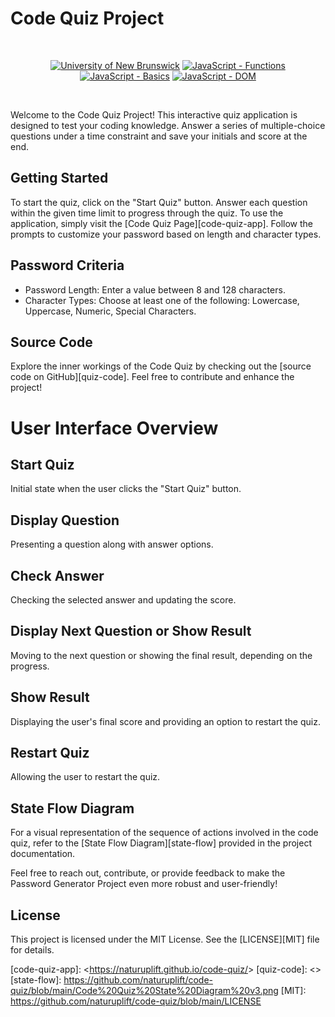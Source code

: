 
# Code Quiz Project

<br/>
<p align="center">
    <a href="https://unb.ca/cel/bootcamps/coding.html">
        <img alt="University of New Brunswick" src="https://img.shields.io/static/v1.svg?label=bootcamp&message=UNB&color=red" /></a>
    <a href="https://developer.mozilla.org/en-US/docs/Web/JavaScript/Guide/Functions" >
        <img alt="JavaScript - Functions" src="https://img.shields.io/static/v1.svg?label=JavaScripts&message=functions&color=blue" /></a>
    <a href="https://developer.mozilla.org/en-US/docs/Learn/Getting_started_with_the_web/JavaScript_basics#what_is_javascript" >
        <img alt="JavaScript - Basics" src="https://img.shields.io/static/v1.svg?label=JavaScripts&message=basics&color=yellow" /></a>
    <a href="https://developer.mozilla.org/en-US/docs/Web/API/Document_Object_Model/Traversing_an_HTML_table_with_JavaScript_and_DOM_Interfaces" >
        <img alt="JavaScript - DOM" src="https://img.shields.io/static/v1.svg?label=JavaScript&message=DOM&color=violet" /></a>
</p>
<br/>

Welcome to the Code Quiz Project! This interactive quiz application is designed to test your coding knowledge. Answer a series of multiple-choice questions under a time constraint and save your initials and score at the end.

## Getting Started
To start the quiz, click on the "Start Quiz" button. Answer each question within the given time limit to progress through the quiz.
To use the application, simply visit the [Code Quiz Page][code-quiz-app]. Follow the prompts to customize your password based on length and character types.

## Password Criteria
- Password Length: Enter a value between 8 and 128 characters.
- Character Types: Choose at least one of the following: Lowercase, Uppercase, Numeric, Special Characters.



## Source Code
Explore the inner workings of the Code Quiz by checking out the [source code on GitHub][quiz-code]. Feel free to contribute and enhance the project!

# User Interface Overview

## Start Quiz

Initial state when the user clicks the "Start Quiz" button.

## Display Question 

Presenting a question along with answer options.

## Check Answer

Checking the selected answer and updating the score.

## Display Next Question or Show Result

Moving to the next question or showing the final result, depending on the progress.

## Show Result 

Displaying the user's final score and providing an option to restart the quiz.

## Restart Quiz

Allowing the user to restart the quiz.

## State Flow Diagram
For a visual representation of the sequence of actions involved in the code quiz, refer to the [State Flow Diagram][state-flow] provided in the project documentation.

Feel free to reach out, contribute, or provide feedback to make the Password Generator Project even more robust and user-friendly!

## License

This project is licensed under the MIT License. See the [LICENSE][MIT] file for details.

[code-quiz-app]: <<https://naturuplift.github.io/code-quiz/>>
[quiz-code]: <>
[state-flow]: <https://github.com/naturuplift/code-quiz/blob/main/Code%20Quiz%20State%20Diagram%20v3.png>
[MIT]: <https://github.com/naturuplift/code-quiz/blob/main/LICENSE>